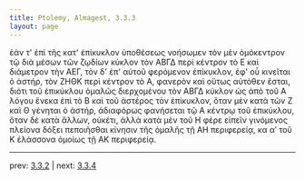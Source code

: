 ```yaml
---
title: Ptolemy, Almagest, 3.3.3
layout: page
---
```


ἐάν τ' ἐπὶ τῆς κατ' ἐπίκυκλον ὑποθέσεως νοήσωμεν τὸν μὲν ὁμόκεντρον τῷ διὰ μέσων τῶν ζῳδίων κύκλον τὸν ΑΒΓΔ περὶ κέντρον τὸ Ε καὶ διάμετρον τὴν ΑΕΓ, τὸν δ' ἐπ' αὐτοῦ φερόμενον ἐπίκυκλον, ἐφ' οὗ κινεῖται ὁ ἀστήρ, τὸν ΖΗΘΚ περὶ κέντρον τὸ Α, φανερὸν καὶ οὕτως αὐτόθεν ἔσται, διότι τοῦ ἐπικύκλου ὁμαλῶς διερχομένου τὸν ΑΒΓΔ κύκλον ὡς ἀπὸ τοῦ Α λόγου ἕνεκα ἐπὶ τὸ Β καὶ τοῦ ἀστέρος τὸν ἐπίκυκλον, ὅταν μὲν κατὰ τῶν Ζ καὶ Θ γένηται ὁ ἀστήρ, ἀδιαφόρως φανήσεται τῷ Α κέντρῳ τοῦ ἐπικύκλου, ὅταν δὲ κατὰ ἄλλων, οὐκέτι, ἀλλὰ κατὰ μὲν τοῦ Η φέρε εἰπεῖν γινόμενος πλείονα δόξει πεποιῆσθαι κίνησιν τῆς ὁμαλῆς τῇ ΑΗ περιφερείᾳ, κα αʹ τοῦ Κ ἐλάσσονα ὁμοίως τῇ ΑΚ περιφερείᾳ. 

---

prev: [3.3.2](../3.3.2/) | next: [3.3.4](../3.3.4/)

